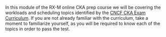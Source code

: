 <!-- CKA Self-Study Mod 2 -->

In this module of the RX-M online CKA prep course we will be covering the workloads and scheduling topics identified by the [CNCF CKA Exam Curriculum](https://github.com/cncf/curriculum/blob/master/CKA_Curriculum_v1.19.pdf). If you are not already familiar with the curriculum, take a moment to familiarize yourself, as you will be required to know each of the topics in order to pass the test.
